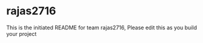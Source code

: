# rajas2716
This is the initiated README for team rajas2716, Please edit this as you build your project
